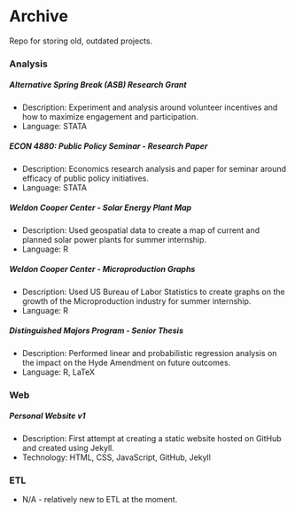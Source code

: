# Archive
Repo for storing old, outdated projects.

### Analysis
##### Alternative Spring Break (ASB) Research Grant
- Description: Experiment and analysis around volunteer incentives and how to maximize engagement and participation.
- Language: STATA
##### ECON 4880: Public Policy Seminar - Research Paper
- Description: Economics research analysis and paper for seminar around efficacy of public policy initiatives.
- Language: STATA
##### Weldon Cooper Center - Solar Energy Plant Map
- Description: Used geospatial data to create a map of current and planned solar power plants for summer internship.
- Language: R
##### Weldon Cooper Center - Microproduction Graphs
- Description: Used US Bureau of Labor Statistics to create graphs on the growth of the Microproduction industry for summer internship.
- Language: R
##### Distinguished Majors Program - Senior Thesis
- Description: Performed linear and probabilistic regression analysis on the impact on the Hyde Amendment on future outcomes.
- Language: R, LaTeX

### Web
##### Personal Website v1
- Description: First attempt at creating a static website hosted on GitHub and created using Jekyll.
- Technology: HTML, CSS, JavaScript, GitHub, Jekyll

### ETL
- N/A - relatively new to ETL at the moment.
